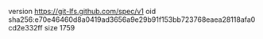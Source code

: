 version https://git-lfs.github.com/spec/v1
oid sha256:e70e46460d8a0419ad3656a9e29b91f153bb723768eaea28118afa0cd2e332ff
size 1759
